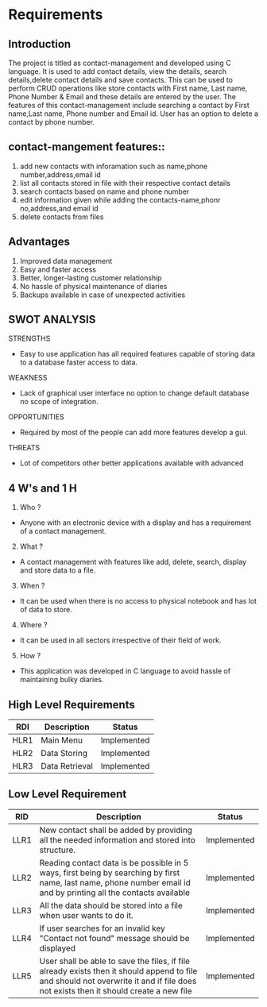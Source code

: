 
# Requirements
## Introduction

The project is titled as contact-management and developed using C language. It is used to add contact details, view the details, search details,delete contact details and save contacts. This can be used to perform CRUD operations like store contacts with First name, Last name, Phone Number & Email and these details are entered by the user. The features of this contact-management include searching a contact by First name,Last name, Phone number and Email id. User has an option to delete a contact by phone number.



## contact-mangement features::

1) add new contacts with inforamation such as name,phone number,address,email id
2) list all contacts stored in file with their respective contact details
3) search contacts based on name and phone number
4) edit information given while adding the contacts-name,phonr no,address,and email id
5) delete contacts from files


## Advantages

1) Improved data management
2) Easy and faster access
3) Better, longer-lasting customer relationship
4) No hassle of physical maintenance of diaries
5) Backups available in case of unexpected activities

## SWOT ANALYSIS

STRENGTHS
- Easy to use application has all required features capable of storing data to a database faster access to data.

WEAKNESS
- Lack of graphical user interface no option to change default database no scope of integration.

OPPORTUNITIES
- Required by most of the people can add more features develop a gui.

THREATS
- Lot of competitors other better applications available with advanced


## 4 W's and 1 H

 1) Who ?
  - Anyone with an electronic device with a display and has a requirement of a contact management.

 2) What ?
 - A contact management with features like add, delete, search, display and store data to a file.

 3) When ?
- It can be used when there is no access to physical notebook and has lot of data to store.

 4) Where ?
- It can be used in all sectors irrespective of their field of work.

 5) How ?
- This application was developed in C language to avoid hassle of maintaining bulky diaries.
      
      
   
 ##  High Level Requirements
 
|RDI| Description|	Status|
|----|----|----|
|HLR1|  Main Menu| 	Implemented|
|HLR2| Data Storing| Implemented|
|HLR3| Data Retrieval| Implemented|

## Low Level Requirement

|RID| Description|Status|
|----|----|----|
|LLR1| New contact shall be added by providing all the needed information and stored into structure.| Implemented|
|LLR2| Reading contact data is be possible in 5 ways, first being by searching by first name, last name, phone number email id and by printing all the contacts available| Implemented|
|LLR3| All the data should be stored into a file when user wants to do it.| Implemented|
|LLR4| If user searches for an invalid key "Contact not found" message should be displayed| Implemented|
|LLR5| User shall be able to save the files, if file already exists then it should append to file and should not overwrite it and if file does not exists then it should create a new file | Implemented|













